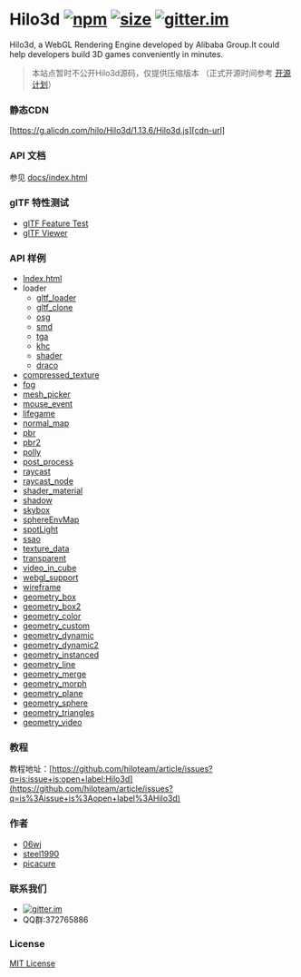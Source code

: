 # Hilo3d [![npm][npm-image]][npm-url] [![size][size-image]][cdn-url] [![gitter.im][gitter-image]][gitter-url]

Hilo3d, a WebGL Rendering Engine developed by Alibaba Group.It could help developers build 3D games conveniently in minutes.

> 本站点暂时不公开Hilo3d源码，仅提供压缩版本 （正式开源时间参考 [开源计划](https://github.com/hiloteam/Hilo3d/issues/4)）

### 静态CDN
[https://g.alicdn.com/hilo/Hilo3d/1.13.6/Hilo3d.js][cdn-url]

### API 文档

参见 [docs/index.html](https://hiloteam.github.io/Hilo3d/docs/index.html)

### glTF 特性测试
* [glTF Feature Test](https://cx20.github.io/gltf-test/?engines=Hilo3d)
* [glTF Viewer](https://hiloteam.github.io/Hilo3d/examples/glTFViewer/index.html)

### API 样例

  * [Index.html](https://hiloteam.github.io/Hilo3d/docs/index.html)
  * loader
    * [gltf_loader](https://hiloteam.github.io/Hilo3d/examples/loader/glTF_loader.html)
    * [gltf_clone](https://hiloteam.github.io/Hilo3d/examples/loader/glTF_clone.html)
    * [osg](https://hiloteam.github.io/Hilo3d/examples/loader/osg/osg_loader.html)
    * [smd](https://hiloteam.github.io/Hilo3d/examples/loader/smd/smd_loader.html)
    * [tga](https://hiloteam.github.io/Hilo3d/examples/loader/tga/tga_loader.html)
    * [khc](https://hiloteam.github.io/Hilo3d/examples/loader/khc/khc.html)
    * [shader](https://hiloteam.github.io/Hilo3d/examples/loader/shader/shader_loader.html)
    * [draco](https://hiloteam.github.io/Hilo3d/examples/loader/draco/draco_loader.html)
  * [compressed_texture](https://hiloteam.github.io/Hilo3d/examples/compressed_texture.html)
  * [fog](https://hiloteam.github.io/Hilo3d/examples/fog.html)
  * [mesh_picker](https://hiloteam.github.io/Hilo3d/examples/mesh_picker.html)
  * [mouse_event](https://hiloteam.github.io/Hilo3d/examples/mouse_event.html)
  * [lifegame](https://hiloteam.github.io/Hilo3d/examples/lifegame.html)
  * [normal_map](https://hiloteam.github.io/Hilo3d/examples/normal_map.html)
  * [pbr](https://hiloteam.github.io/Hilo3d/examples/pbr.html)
  * [pbr2](https://hiloteam.github.io/Hilo3d/examples/pbr2.html)
  * [polly](https://hiloteam.github.io/Hilo3d/examples/polly.html)
  * [post_process](https://hiloteam.github.io/Hilo3d/examples/post_process.html)
  * [raycast](https://hiloteam.github.io/Hilo3d/examples/raycast.html)
  * [raycast_node](https://hiloteam.github.io/Hilo3d/examples/raycast_node.html)
  * [shader_material](https://hiloteam.github.io/Hilo3d/examples/shader_material.html)
  * [shadow](https://hiloteam.github.io/Hilo3d/examples/shadow.html)
  * [skybox](https://hiloteam.github.io/Hilo3d/examples/skybox.html)
  * [sphereEnvMap](https://hiloteam.github.io/Hilo3d/examples/sphereEnvMap.html)
  * [spotLight](https://hiloteam.github.io/Hilo3d/examples/spotLight.html)
  * [ssao](https://hiloteam.github.io/Hilo3d/examples/ssao.html)
  * [texture_data](https://hiloteam.github.io/Hilo3d/examples/texture_data.html)
  * [transparent](https://hiloteam.github.io/Hilo3d/examples/transparent.html)
  * [video_in_cube](https://hiloteam.github.io/Hilo3d/examples/video_in_cube.html)
  * [webgl_support](https://hiloteam.github.io/Hilo3d/examples/webgl_support.html)
  * [wireframe](https://hiloteam.github.io/Hilo3d/examples/wireframe.html)
  * [geometry_box](https://hiloteam.github.io/Hilo3d/examples/geometry_box.html)
  * [geometry_box2](https://hiloteam.github.io/Hilo3d/examples/geometry_box2.html)
  * [geometry_color](https://hiloteam.github.io/Hilo3d/examples/geometry_color.html)
  * [geometry_custom](https://hiloteam.github.io/Hilo3d/examples/geometry_custom.html)
  * [geometry_dynamic](https://hiloteam.github.io/Hilo3d/examples/geometry_dynamic.html)
  * [geometry_dynamic2](https://hiloteam.github.io/Hilo3d/examples/geometry_dynamic2.html)
  * [geometry_instanced](https://hiloteam.github.io/Hilo3d/examples/geometry_instanced.html)
  * [geometry_line](https://hiloteam.github.io/Hilo3d/examples/geometry_line.html)
  * [geometry_merge](https://hiloteam.github.io/Hilo3d/examples/geometry_merge.html)
  * [geometry_morph](https://hiloteam.github.io/Hilo3d/examples/geometry_morph.html)
  * [geometry_plane](https://hiloteam.github.io/Hilo3d/examples/geometry_plane.html)
  * [geometry_sphere](https://hiloteam.github.io/Hilo3d/examples/geometry_sphere.html)
  * [geometry_triangles](https://hiloteam.github.io/Hilo3d/examples/geometry_triangles.html)
  * [geometry_video](https://hiloteam.github.io/Hilo3d/examples/geometry_video.html)

### 教程

教程地址：[https://github.com/hiloteam/article/issues?q=is:issue+is:open+label:Hilo3d](https://github.com/hiloteam/article/issues?q=is%3Aissue+is%3Aopen+label%3AHilo3d)

### 作者

 * [06wj](https://github.com/06wj)
 * [steel1990](https://github.com/steel1990)
 * [picacure](https://github.com/picacure)

### 联系我们

  * [![gitter.im][gitter-image]][gitter-url]
  * QQ群:372765886

### License

[MIT License](http://en.wikipedia.org/wiki/MIT_License)

[gitter-image]: https://img.shields.io/badge/GITTER-join%20chat-green.svg?style=flat-square
[gitter-url]: https://gitter.im/hiloteam/Hilo3d?utm_source=badge&utm_medium=badge&utm_campaign=pr-badge&utm_content=badge
[npm-image]: https://img.shields.io/npm/v/hilo3d.svg?style=flat-square
[npm-url]: https://www.npmjs.com/package/hilo3d
[size-image]:https://img.badgesize.io/hiloteam/hilo3d/master/build/Hilo3d.js.svg?compression=gzip&style=flat-square
[cdn-url]: https://g.alicdn.com/hilo/Hilo3d/1.13.6/Hilo3d.js
